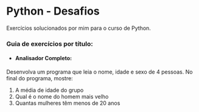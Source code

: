 # Python - Desafios
 Exercícios solucionados por mim para o curso de Python.

### **Guia de exercícios por título:**

- #### **Analisador Completo:**
Desenvolva um programa que leia o nome, idade e sexo de 4 pessoas. No final do programa, mostre:
  

1. A média de idade do grupo
2. Qual é o nome do homem mais velho
3. Quantas mulheres têm menos de 20 anos
